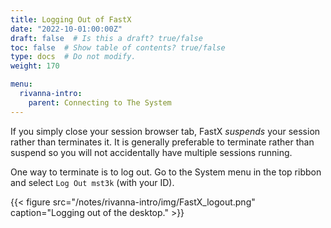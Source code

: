```yaml
---
title: Logging Out of FastX
date: "2022-10-01:00:00Z"
draft: false  # Is this a draft? true/false
toc: false  # Show table of contents? true/false
type: docs  # Do not modify.
weight: 170

menu:
  rivanna-intro:
    parent: Connecting to The System
---
```


If you simply close your session browser tab, FastX _suspends_ your session rather than terminates it.  It is generally preferable to terminate rather than suspend so you will not accidentally have multiple sessions running.

One way to terminate is to log out.  Go to the System menu in the top ribbon and select `Log Out mst3k` (with your ID).

{{< figure src="/notes/rivanna-intro/img/FastX_logout.png" caption="Logging out of the desktop." >}}

